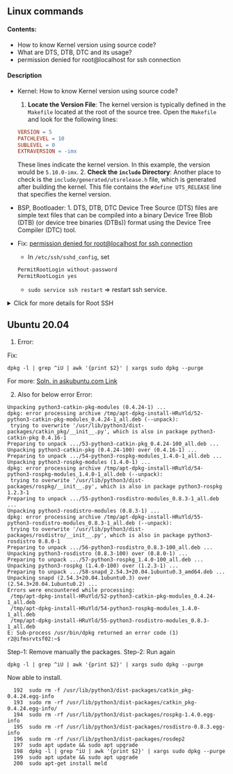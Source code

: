 ## Linux commands

#### Contents:
* How to know Kernel version using source code?
* What are DTS, DTB, DTC and its usage?
* permission denied for root@localhost for ssh connection

#### Description
* Kernel: How to know Kernel version using source code?
   1. **Locate the Version File**: The kernel version is typically defined in the `Makefile` located at the root of the source tree. Open the `Makefile` and look for the following lines:
     ```makefile
     VERSION = 5
     PATCHLEVEL = 10
     SUBLEVEL = 0
     EXTRAVERSION = -imx
     ```
     These lines indicate the kernel version. In this example, the version would be `5.10.0-imx`.
  2. **Check the `include` Directory**: Another place to check is the `include/generated/utsrelease.h` file, which is generated after building the kernel. This file contains the `#define UTS_RELEASE` line that specifies the kernel version.

* BSP, Bootloader: 1. DTS, DTB, DTC
Device Tree Source (DTS) files are simple text files that can be compiled into a binary Device Tree Blob (DTB) (or device tree binaries (DTBs)) format using the Device Tree Compiler (DTC) tool.

* Fix: [permission denied for root@localhost for ssh connection](https://askubuntu.com/questions/497895/permission-denied-for-rootlocalhost-for-ssh-connection)
  * In `/etc/ssh/sshd_config`, set
  ```sh
  PermitRootLogin without-password
  PermitRootLogin yes
  ```
  * `sudo service ssh restart` => restart ssh service.

<details> <summary>Click for more details for Root SSH  </summary>

By default, the SSH server denies password-based login for root. In /etc/ssh/sshd_config, if the following line exists, possibly commented out (with a # in front):

PermitRootLogin without-password
Then change it to the following, uncommenting if needed (remove the # in front):

PermitRootLogin yes
And restart SSH:

sudo service ssh restart
Or, you can use SSH keys. If you don't have one, create one using ssh-keygen (stick to the default for the key, and skip the password if you feel like it). Then do sudo -s (or whatever your preferred method of becoming root is), and add an SSH key to /root/.ssh/authorized_keys:

cat /home/user/.ssh/id_rsa.pub >> /root/.ssh/authorized_keys

</details>

## Ubuntu 20.04
1. Error:

Fix:
```
dpkg -l | grep ^iU | awk '{print $2}' | xargs sudo dpkg --purge
```
For more: [Soln. in askubuntu.com Link](https://askubuntu.com/questions/1330174/apt-fix-broken-install-not-working)

2. Also for below error
Error:
```
Unpacking python3-catkin-pkg-modules (0.4.24-1) ...
dpkg: error processing archive /tmp/apt-dpkg-install-HRuYld/52-python3-catkin-pkg-modules_0.4.24-1_all.deb (--unpack):
 trying to overwrite '/usr/lib/python3/dist-packages/catkin_pkg/__init__.py', which is also in package python3-catkin-pkg 0.4.16-1
Preparing to unpack .../53-python3-catkin-pkg_0.4.24-100_all.deb ...
Unpacking python3-catkin-pkg (0.4.24-100) over (0.4.16-1) ...
Preparing to unpack .../54-python3-rospkg-modules_1.4.0-1_all.deb ...
Unpacking python3-rospkg-modules (1.4.0-1) ...
dpkg: error processing archive /tmp/apt-dpkg-install-HRuYld/54-python3-rospkg-modules_1.4.0-1_all.deb (--unpack):
 trying to overwrite '/usr/lib/python3/dist-packages/rospkg/__init__.py', which is also in package python3-rospkg 1.2.3-1
Preparing to unpack .../55-python3-rosdistro-modules_0.8.3-1_all.deb ...
Unpacking python3-rosdistro-modules (0.8.3-1) ...
dpkg: error processing archive /tmp/apt-dpkg-install-HRuYld/55-python3-rosdistro-modules_0.8.3-1_all.deb (--unpack):
 trying to overwrite '/usr/lib/python3/dist-packages/rosdistro/__init__.py', which is also in package python3-rosdistro 0.8.0-1
Preparing to unpack .../56-python3-rosdistro_0.8.3-100_all.deb ...
Unpacking python3-rosdistro (0.8.3-100) over (0.8.0-1) ...
Preparing to unpack .../57-python3-rospkg_1.4.0-100_all.deb ...
Unpacking python3-rospkg (1.4.0-100) over (1.2.3-1) ...
Preparing to unpack .../58-snapd_2.54.3+20.04.1ubuntu0.3_amd64.deb ...
Unpacking snapd (2.54.3+20.04.1ubuntu0.3) over (2.54.3+20.04.1ubuntu0.2) ...
Errors were encountered while processing:
 /tmp/apt-dpkg-install-HRuYld/52-python3-catkin-pkg-modules_0.4.24-1_all.deb
 /tmp/apt-dpkg-install-HRuYld/54-python3-rospkg-modules_1.4.0-1_all.deb
 /tmp/apt-dpkg-install-HRuYld/55-python3-rosdistro-modules_0.8.3-1_all.deb
E: Sub-process /usr/bin/dpkg returned an error code (1)
r2@ifmsrvtsf02:~$

```
Step-1: Remove manually the packages.
Step-2: Run again 
```
dpkg -l | grep ^iU | awk '{print $2}' | xargs sudo dpkg --purge
```
Now able to install.
```
  192  sudo rm -f /usr/lib/python3/dist-packages/catkin_pkg-0.4.24.egg-info
  193  sudo rm -rf /usr/lib/python3/dist-packages/catkin_pkg-0.4.24.egg-info/
  194  sudo rm -rf /usr/lib/python3/dist-packages/rospkg-1.4.0.egg-info
  195  sudo rm -rf /usr/lib/python3/dist-packages/rosdistro-0.8.3.egg-info
  196  sudo rm -rf /usr/lib/python3/dist-packages/rosdep2
  197  sudo apt update && sudo apt upgrade
  198  dpkg -l | grep ^iU | awk '{print $2}' | xargs sudo dpkg --purge
  199  sudo apt update && sudo apt upgrade
  200  sudo apt-get install meld

```

